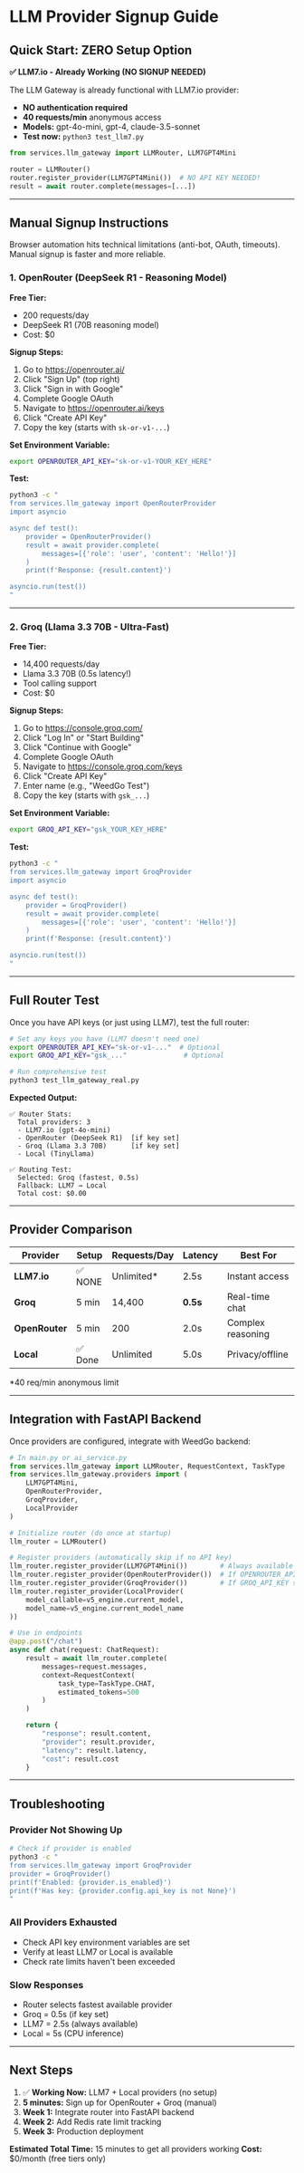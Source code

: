 # LLM Provider Signup Guide

## Quick Start: ZERO Setup Option

**✅ LLM7.io - Already Working (NO SIGNUP NEEDED)**

The LLM Gateway is already functional with LLM7.io provider:
- **NO authentication required**
- **40 requests/min** anonymous access
- **Models:** gpt-4o-mini, gpt-4, claude-3.5-sonnet
- **Test now:** `python3 test_llm7.py`

```python
from services.llm_gateway import LLMRouter, LLM7GPT4Mini

router = LLMRouter()
router.register_provider(LLM7GPT4Mini())  # NO API KEY NEEDED!
result = await router.complete(messages=[...])
```

---

## Manual Signup Instructions

Browser automation hits technical limitations (anti-bot, OAuth, timeouts). Manual signup is faster and more reliable.

### 1. OpenRouter (DeepSeek R1 - Reasoning Model)

**Free Tier:**
- 200 requests/day
- DeepSeek R1 (70B reasoning model)
- Cost: $0

**Signup Steps:**
1. Go to https://openrouter.ai/
2. Click "Sign Up" (top right)
3. Click "Sign in with Google"
4. Complete Google OAuth
5. Navigate to https://openrouter.ai/keys
6. Click "Create API Key"
7. Copy the key (starts with `sk-or-v1-...`)

**Set Environment Variable:**
```bash
export OPENROUTER_API_KEY="sk-or-v1-YOUR_KEY_HERE"
```

**Test:**
```bash
python3 -c "
from services.llm_gateway import OpenRouterProvider
import asyncio

async def test():
    provider = OpenRouterProvider()
    result = await provider.complete(
        messages=[{'role': 'user', 'content': 'Hello!'}]
    )
    print(f'Response: {result.content}')

asyncio.run(test())
"
```

---

### 2. Groq (Llama 3.3 70B - Ultra-Fast)

**Free Tier:**
- 14,400 requests/day
- Llama 3.3 70B (0.5s latency!)
- Tool calling support
- Cost: $0

**Signup Steps:**
1. Go to https://console.groq.com/
2. Click "Log In" or "Start Building"
3. Click "Continue with Google"
4. Complete Google OAuth
5. Navigate to https://console.groq.com/keys
6. Click "Create API Key"
7. Enter name (e.g., "WeedGo Test")
8. Copy the key (starts with `gsk_...`)

**Set Environment Variable:**
```bash
export GROQ_API_KEY="gsk_YOUR_KEY_HERE"
```

**Test:**
```bash
python3 -c "
from services.llm_gateway import GroqProvider
import asyncio

async def test():
    provider = GroqProvider()
    result = await provider.complete(
        messages=[{'role': 'user', 'content': 'Hello!'}]
    )
    print(f'Response: {result.content}')

asyncio.run(test())
"
```

---

## Full Router Test

Once you have API keys (or just using LLM7), test the full router:

```bash
# Set any keys you have (LLM7 doesn't need one)
export OPENROUTER_API_KEY="sk-or-v1-..."  # Optional
export GROQ_API_KEY="gsk_..."              # Optional

# Run comprehensive test
python3 test_llm_gateway_real.py
```

**Expected Output:**
```
✅ Router Stats:
  Total providers: 3
  - LLM7.io (gpt-4o-mini)
  - OpenRouter (DeepSeek R1)  [if key set]
  - Groq (Llama 3.3 70B)      [if key set]
  - Local (TinyLlama)

✅ Routing Test:
  Selected: Groq (fastest, 0.5s)
  Fallback: LLM7 → Local
  Total cost: $0.00
```

---

## Provider Comparison

| Provider | Setup | Requests/Day | Latency | Best For |
|----------|-------|--------------|---------|----------|
| **LLM7.io** | ✅ NONE | Unlimited* | 2.5s | Instant access |
| **Groq** | 5 min | 14,400 | **0.5s** | Real-time chat |
| **OpenRouter** | 5 min | 200 | 2.0s | Complex reasoning |
| **Local** | ✅ Done | Unlimited | 5.0s | Privacy/offline |

*40 req/min anonymous limit

---

## Integration with FastAPI Backend

Once providers are configured, integrate with WeedGo backend:

```python
# In main.py or ai_service.py
from services.llm_gateway import LLMRouter, RequestContext, TaskType
from services.llm_gateway.providers import (
    LLM7GPT4Mini,
    OpenRouterProvider,
    GroqProvider,
    LocalProvider
)

# Initialize router (do once at startup)
llm_router = LLMRouter()

# Register providers (automatically skip if no API key)
llm_router.register_provider(LLM7GPT4Mini())        # Always available
llm_router.register_provider(OpenRouterProvider())  # If OPENROUTER_API_KEY set
llm_router.register_provider(GroqProvider())        # If GROQ_API_KEY set
llm_router.register_provider(LocalProvider(
    model_callable=v5_engine.current_model,
    model_name=v5_engine.current_model_name
))

# Use in endpoints
@app.post("/chat")
async def chat(request: ChatRequest):
    result = await llm_router.complete(
        messages=request.messages,
        context=RequestContext(
            task_type=TaskType.CHAT,
            estimated_tokens=500
        )
    )

    return {
        "response": result.content,
        "provider": result.provider,
        "latency": result.latency,
        "cost": result.cost
    }
```

---

## Troubleshooting

### Provider Not Showing Up
```bash
# Check if provider is enabled
python3 -c "
from services.llm_gateway import GroqProvider
provider = GroqProvider()
print(f'Enabled: {provider.is_enabled}')
print(f'Has key: {provider.config.api_key is not None}')
"
```

### All Providers Exhausted
- Check API key environment variables are set
- Verify at least LLM7 or Local is available
- Check rate limits haven't been exceeded

### Slow Responses
- Router selects fastest available provider
- Groq = 0.5s (if key set)
- LLM7 = 2.5s (always available)
- Local = 5s (CPU inference)

---

## Next Steps

1. ✅ **Working Now:** LLM7 + Local providers (no setup)
2. **5 minutes:** Sign up for OpenRouter + Groq (manual)
3. **Week 1:** Integrate router into FastAPI backend
4. **Week 2:** Add Redis rate limit tracking
5. **Week 3:** Production deployment

**Estimated Total Time:** 15 minutes to get all providers working
**Cost:** $0/month (free tiers only)
